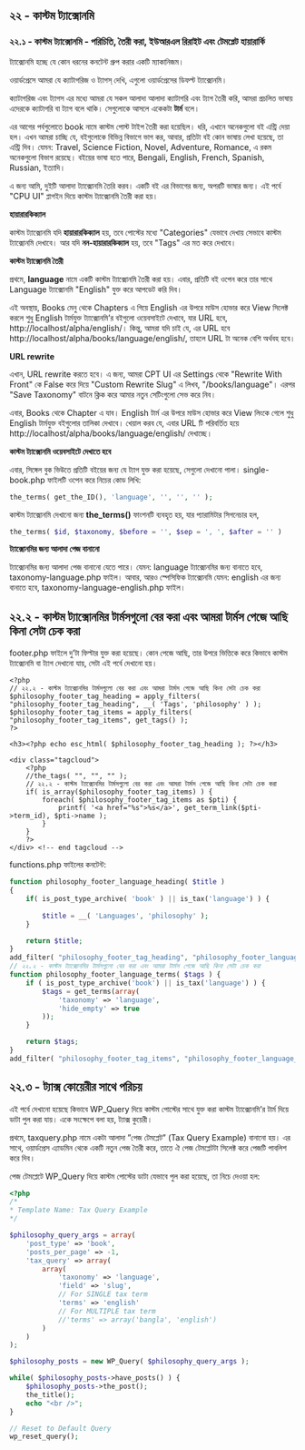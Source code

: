 ## ২২ - কাস্টম ট্যাক্সোনমি

### ২২.১ - কাস্টম ট্যাক্সোনমি - পরিচিতি, তৈরী করা, ইউআরএল রিরাইট এবং টেমপ্লেট হায়ারার্কি

ট্যাক্সোনমি হচ্ছে যে কোন ধরনের কনটেন্ট গ্রুপ করার একটি ম্যাকানিজম।

ওয়ার্ডপ্রেসে আমরা যে ক্যাটাগরিজ ও ট্যাগস্‌ দেখি, এগুলো ওয়ার্ডপ্রেসের ডিফল্ট ট্যাক্সোনমি।

ক্যাটাগরিজ এবং ট্যাগস এর মধ্যে আমরা যে সকল আলাদা আলাদা ক্যাটাগরি এবং ট্যাগ তৈরী করি, আমরা প্রচলিত ভাষায় এদেরকে ক্যাটাগরি বা ট্যাগ বলে থাকি। সেগুলোকে আসলে একেকটা **টার্ম** বলে।

এর আগের পর্বগুলোতে book নামে কাস্টম পোস্ট টাইপ তৈরী করা হয়েছিল। ধরি, এখানে অনেকগুলো বই এন্ট্রি দেয়া হল। এখন আমরা চাচ্ছি যে, বইগুলোকে বিভিন্ন বিভাগে ভাগ কর, আবার, প্রতিটা বই কোন ভাষায় লেখা হয়েছে, তা এন্ট্রি দিব। যেমন: Travel, Science Fiction, Novel, Adventure, Romance, এ রকম অনেকগুলো বিভাগ রয়েছে। বইয়ের ভাষা হতে পারে, Bengali, English, French, Spanish, Russian, ইত্যাদি।

এ জন্য আমি, দুইটি আলাদা ট্যাক্সোনমি তৈরি করব। একটি বই এর বিভাগের জন্য, অপরটি ভাষার জন্য। এই পর্বে "CPU UI" প্লাগইন দিয়ে কাস্টম ট্যাক্সোনমি তৈরী করা হয়।

**হায়ারারকিক্যাল**

কাস্টম ট্যাক্সোনমি যদি **হায়ারারকিক্যাল** হয়, তবে পোস্টের মধ্যে "Categories" যেভাবে দেখায় সেভাবে কাস্টম ট্যাক্সোনমি দেখাবে। আর যদি **নন-হায়ারারকিক্যাল** হয়, তবে "Tags" এর মত করে দেখাবে।

**কাস্টম ট্যাক্সোনমি তৈরী**

প্রথমে, **language** নামে একটি কাস্টম ট্যাক্সোনমি তৈরী করা হয়। এবার, প্রতিটি বই ওপেন করে তার সাথে Language ট্যাক্সোনমি "English" যুক্ত করে আপডেট করি দিব।

এই অবস্থায়, Books মেনু থেকে Chapters এ গিয়ে English এর উপরে মাউস হোভার করে View সিলেক্ট করলে শুধু English টার্মযুক্ত ট্যাক্সোনমি’র বইগুলো ওয়েবসাইটে দেখাবে, যার URL হবে, http://localhost/alpha/english/। কিন্তু, আমরা যদি চাই যে, এর URL হবে http://localhost/alpha/books/language/english/, তাহলে URL টা অনেক বেশি অর্থবহ হবে।

**URL rewrite**

এখান, URL rewrite করতে হবে। এ জন্য, আমরা CPT UI এর Settings থেকে "Rewrite With Front" কে False করে দিয়ে "Custom Rewrite Slug" এ লিখব, "/books/language"। এরপর "Save Taxonomy" বাটনে ক্লিক করে আমার নতুন সেটিংগুলো সেভ করে নিব।

এবার, Books থেকে Chapter এ যাব। English টার্ম এর উপরে মাউস হোভার করে View লিংকে গেলে শুধু English টার্মযুক্ত বইগুলোর তালিকা দেখাবে। খেয়াল করব যে, এবার URL টি পরিবর্তিত হয়ে http://localhost/alpha/books/language/english/ দেখাচ্ছে।

**কাস্টম ট্যাক্সোনমি ওয়েবসাইটে দেখাতে হবে**

এবার, সিঙ্গেল বুক ভিউতে প্রতিটি বইয়ের জন্য যে ট্যাগ যুক্ত করা হয়েছে, সেগুলো দেখানো পালা। single-book.php ফাইলটি ওপেন করে নিচের কোড লিখি:

```php
the_terms( get_the_ID(), 'language', '', '', '' );
```

কাস্টম ট্যাক্সোনমি দেখানো জন্য **the_terms()** ফাংশনটি ব্যবহৃত হয়, যার প্যারামিটার সিগনেচার হল,

```php
the_terms( $id, $taxonomy, $before = '', $sep = ', ', $after = '' )
```

**ট্যাক্সোনমির জন্য আলাদা পেজ বানানো**

ট্যাক্সোনমির জন্য আলাদা পেজ বানানো যেতে পারে। যেমন: language ট্যাক্সোনমির জন্য বানাতে হবে, taxonomy-language.php ফাইল। আবার, আরও স্পেসিফিক ট্যাক্সোনমি যেমন: english এর জন্য বানাতে হবে, taxonomy-language-english.php ফাইল।

## ২২.২ - কাস্টম ট্যাক্সোনমির টার্মসগুলো বের করা এবং আমরা টার্মস পেজে আছি কিনা সেটা চেক করা

footer.php ফাইলে দু’টা ফিল্টার যুক্ত করা হয়েছে। কোন পেজে আছি, তার উপরে ভিত্তিকে করে কিভাবে কাস্টম ট্যাক্সোনমি বা ট্যাগ দেখানো যায়, সেটা এই পর্বে দেখানো হয়।

```
<?php
// ২২.২ - কাস্টম ট্যাক্সোনমির টার্মসগুলো বের করা এবং আমরা টার্মস পেজে আছি কিনা সেটা চেক করা
$philosophy_footer_tag_heading = apply_filters( "philosophy_footer_tag_heading", __( 'Tags', 'philosophy' ) );
$philosophy_footer_tag_items = apply_filters( "philosophy_footer_tag_items", get_tags() );
?>

<h3><?php echo esc_html( $philosophy_footer_tag_heading ); ?></h3>

<div class="tagcloud">
    <?php
    //the_tags( "", "", "" );
    // ২২.২ - কাস্টম ট্যাক্সোনমির টার্মসগুলো বের করা এবং আমরা টার্মস পেজে আছি কিনা সেটা চেক করা
    if( is_array($philosophy_footer_tag_items) ) {
        foreach( $philosophy_footer_tag_items as $pti) {
            printf( '<a href="%s">%s</a>', get_term_link($pti->term_id), $pti->name );
        }
    }
    ?>
</div> <!-- end tagcloud -->
```

functions.php ফাইলের কনটেন্ট:

```php
function philosophy_footer_language_heading( $title )
{
	if( is_post_type_archive( 'book' ) || is_tax('language') ) {
		
		$title = __( 'Languages', 'philosophy' );
	}

	return $title;
}
add_filter( "philosophy_footer_tag_heading", "philosophy_footer_language_heading" );
// ২২.২ - কাস্টম ট্যাক্সোনমির টার্মসগুলো বের করা এবং আমরা টার্মস পেজে আছি কিনা সেটা চেক করা
function philosophy_footer_language_terms( $tags ) {
	if ( is_post_type_archive('book') || is_tax('language') ) {
		$tags = get_terms(array(
			'taxonomy' => 'language',
			'hide_empty' => true
		));
	}

	return $tags;
}
add_filter( "philosophy_footer_tag_items", "philosophy_footer_language_terms" );
```

## ২২.৩ - ট্যাক্স কোয়েরীর সাথে পরিচয়

এই পর্বে দেখানো হয়েছে কিভাবে WP_Query দিয়ে কাস্টম পোস্টের সাথে যুক্ত করা কাস্টম ট্যাক্সোনমি’র টার্ম দিয়ে ডাটা পুল করা যায়। একে সংক্ষেপে বলা হয়, ট্যাক্স কুয়েরী।

প্রথমে, taxquery.php নামে একটা আলাদা ”পেজ টেমপ্লেট” (Tax Query Example) বানানো হয়। এর সাথে, ওয়ার্ডপ্রেস এ্যাডমিন থেকে একটি নতুন পেজ তৈরী করে, তাতে ঐ পেজ টেমপ্লেটটা সিলেক্ট করে পেজটি পাবলিশ করে দিব।

পেজ টেমপ্লেটে WP_Query দিয়ে কাস্টম পোস্টের ডাটা যেভাবে পুল করা হয়েছে, তা নিচে দেওয়া হল:

```php
<?php
/*
* Template Name: Tax Query Example
*/

$philosophy_query_args = array(
	'post_type' => 'book',
	'posts_per_page' => -1,
	'tax_query' => array(
		array(
			'taxonomy' => 'language',
			'field' => 'slug',
			// For SINGLE tax term
			'terms' => 'english'
			// For MULTIPLE tax term
			//'terms' => array('bangla', 'english')
		)
	)
);

$philosophy_posts = new WP_Query( $philosophy_query_args );

while( $philosophy_posts->have_posts() ) {
	$philosophy_posts->the_post();
	the_title();
	echo "<br />";
}

// Reset to Default Query
wp_reset_query();
```
